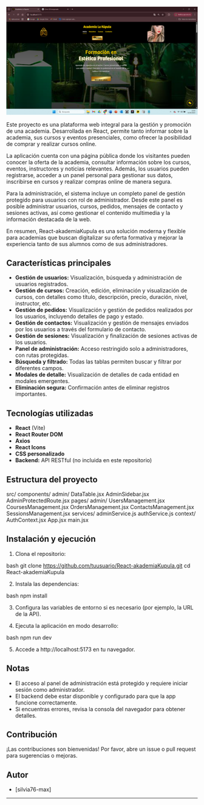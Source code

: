 ![Vista Home de Akademia Kupula](src/assets/images/Kupulahome.png)

Este proyecto es una plataforma web integral para la gestión y promoción de una academia. Desarrollada en React, permite tanto informar sobre la academia, sus cursos y eventos presenciales, como ofrecer la posibilidad de comprar y realizar cursos online. 

La aplicación cuenta con una página pública donde los visitantes pueden conocer la oferta de la academia, consultar información sobre los cursos, eventos, instructores y noticias relevantes. Además, los usuarios pueden registrarse, acceder a un panel personal para gestionar sus datos, inscribirse en cursos y realizar compras online de manera segura.

Para la administración, el sistema incluye un completo panel de gestión protegido para usuarios con rol de administrador. Desde este panel es posible administrar usuarios, cursos, pedidos, mensajes de contacto y sesiones activas, así como gestionar el contenido multimedia y la información destacada de la web.

En resumen, React-akademiaKupula es una solución moderna y flexible para academias que buscan digitalizar su oferta formativa y mejorar la experiencia tanto de sus alumnos como de sus administradores.

## Características principales

- **Gestión de usuarios:** Visualización, búsqueda y administración de usuarios registrados.
- **Gestión de cursos:** Creación, edición, eliminación y visualización de cursos, con detalles como título, descripción, precio, duración, nivel, instructor, etc.
- **Gestión de pedidos:** Visualización y gestión de pedidos realizados por los usuarios, incluyendo detalles de pago y estado.
- **Gestión de contactos:** Visualización y gestión de mensajes enviados por los usuarios a través del formulario de contacto.
- **Gestión de sesiones:** Visualización y finalización de sesiones activas de los usuarios.
- **Panel de administración:** Acceso restringido solo a administradores, con rutas protegidas.
- **Búsqueda y filtrado:** Todas las tablas permiten buscar y filtrar por diferentes campos.
- **Modales de detalle:** Visualización de detalles de cada entidad en modales emergentes.
- **Eliminación segura:** Confirmación antes de eliminar registros importantes.

## Tecnologías utilizadas

- **React** (Vite)
- **React Router DOM**
- **Axios**
- **React Icons**
- **CSS personalizado**
- **Backend:** API RESTful (no incluida en este repositorio)

## Estructura del proyecto

src/
  components/
    admin/
      DataTable.jsx
      AdminSidebar.jsx
      AdminProtectedRoute.jsx
  pages/
    admin/
      UsersManagement.jsx
      CoursesManagement.jsx
      OrdersManagement.jsx
      ContactsManagement.jsx
      SessionsManagement.jsx
  services/
    adminService.js
    authService.js
  context/
    AuthContext.jsx
  App.jsx
  main.jsx


## Instalación y ejecución

1. Clona el repositorio:
   
bash
   git clone https://github.com/tuusuario/React-akademiaKupula.git
   cd React-akademiaKupula


2. Instala las dependencias:
   
bash
   npm install


3. Configura las variables de entorno si es necesario (por ejemplo, la URL de la API).

4. Ejecuta la aplicación en modo desarrollo:
   
bash
   npm run dev


5. Accede a http://localhost:5173 en tu navegador.

## Notas

- El acceso al panel de administración está protegido y requiere iniciar sesión como administrador.
- El backend debe estar disponible y configurado para que la app funcione correctamente.
- Si encuentras errores, revisa la consola del navegador para obtener detalles.

## Contribución

¡Las contribuciones son bienvenidas! Por favor, abre un issue o pull request para sugerencias o mejoras.

## Autor

- [silvia76-max]

---


